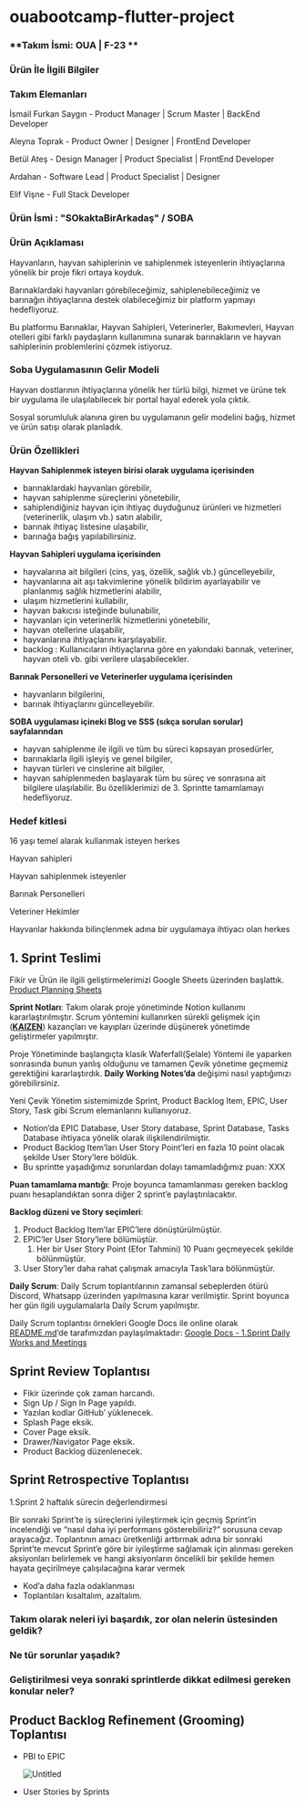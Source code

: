 # ouabootcamp-flutter-project

### **Takım İsmi: OUA | F-23 **

### Ürün İle İlgili Bilgiler

### **Takım Elemanları**

İsmail Furkan Saygın - Product Manager | Scrum Master | BackEnd Developer

Aleyna Toprak - Product Owner | Designer | FrontEnd Developer

Betül Ateş - Design Manager | Product Specialist | FrontEnd Developer

Ardahan - Software Lead | Product Specialist | Designer 

Elif Vişne - Full Stack Developer

### Ürün İsmi : **"SOkaktaBirArkadaş" / SOBA**

### **Ürün Açıklaması**

Hayvanların, hayvan sahiplerinin ve sahiplenmek isteyenlerin ihtiyaçlarına yönelik bir proje fikri ortaya koyduk. 

Barınaklardaki hayvanları görebileceğimiz, sahiplenebileceğimiz ve barınağın ihtiyaçlarına destek olabileceğimiz bir platform yapmayı hedefliyoruz.

Bu platformu Barınaklar, Hayvan Sahipleri, Veterinerler, Bakımevleri, Hayvan otelleri gibi farklı paydaşların kullanımına sunarak barınakların ve hayvan sahiplerinin problemlerini çözmek istiyoruz.

### **Soba Uygulamasının Gelir Modeli**

Hayvan dostlarının ihtiyaçlarına yönelik her türlü bilgi, hizmet ve ürüne tek bir uygulama ile ulaşılabilecek bir portal hayal ederek yola çıktık. 

Sosyal sorumluluk alanına giren bu uygulamanın gelir modelini bağış, hizmet ve ürün satışı olarak planladık.

### **Ürün Özellikleri**

**Hayvan Sahiplenmek isteyen birisi olarak uygulama içerisinden** 

- barınaklardaki hayvanları görebilir,
- hayvan sahiplenme süreçlerini yönetebilir,
- sahiplendiğiniz hayvan için ihtiyaç duyduğunuz ürünleri ve hizmetleri (veterinerlik, ulaşım vb.) satın alabilir,
- barınak ihtiyaç listesine ulaşabilir,
- barınağa bağış yapılabilirsiniz.

**Hayvan Sahipleri uygulama içerisinden** 

- hayvalarına ait bilgileri (cins, yaş, özellik, sağlık vb.) güncelleyebilir,
- hayvanlarına ait aşı takvimlerine yönelik bildirim ayarlayabilir ve planlanmış sağlık hizmetlerini alabilir,
- ulaşım hizmetlerini kullabilir,
- hayvan bakıcısı isteğinde bulunabilir,
- hayvanları için veterinerlik hizmetlerini yönetebilir,
- hayvan otellerine ulaşabilir,
- hayvanlarına ihtiyaçlarını karşılayabilir.
- backlog : Kullanıcıların ihtiyaçlarına göre en yakındaki barınak, veteriner, hayvan oteli vb. gibi verilere ulaşabilecekler.

**Barınak Personelleri ve Veterinerler uygulama içerisinden**

- hayvanların bilgilerini,
- barınak ihtiyaçlarını güncelleyebilir.

**SOBA uygulaması içineki Blog ve SSS (sıkça sorulan sorular) sayfalarından**

- hayvan sahiplenme ile ilgili ve tüm bu süreci kapsayan prosedürler,
- barınaklarla ilgili işleyiş ve genel bilgiler,
- hayvan türleri ve cinslerine ait bilgiler,
- hayvan sahiplenmeden başlayarak tüm bu süreç ve sonrasına ait bilgilere ulaşılabilir. Bu özelliklerimizi de 3. Sprintte tamamlamayı hedefliyoruz.

### **Hedef kitlesi**

16 yaşı temel alarak kullanmak isteyen herkes

Hayvan sahipleri

Hayvan sahiplenmek isteyenler

Barınak Personelleri

Veteriner Hekimler

Hayvanlar hakkında bilinçlenmek adına bir uygulamaya ihtiyacı olan herkes

## 1. Sprint Teslimi

Fikir ve Ürün ile ilgili geliştirmelerimizi Google Sheets üzerinden başlattık. [Product Planning Sheets](https://docs.google.com/spreadsheets/d/18nOiL06rkS1MQpvsWA9jAmU8oLhzNq63swkULDBYmy4/edit?usp=sharing)

**Sprint Notları**: Takım olarak proje yönetiminde Notion kullanımı kararlaştırılmıştır. 
Scrum yöntemini kullanırken sürekli gelişmek için (**[KAIZEN](https://tr.wikipedia.org/wiki/Kaizen)**) kazançları ve kayıpları üzerinde düşünerek yönetimde geliştirmeler yapılmıştır.

Proje Yönetiminde başlangıçta klasik Waferfall(Şelale) Yöntemi ile yaparken sonrasında bunun yanlış olduğunu ve tamamen Çevik yönetime geçmemiz gerektiğini kararlaştırdık. 
**Daily Working Notes’da** değişimi nasıl yaptığımızı görebilirsiniz.

Yeni Çevik Yönetim sistemimizde Sprint, Product Backlog Item, EPIC, User Story, Task gibi Scrum elemanlarını kullanıyoruz. 

- Notion’da EPIC Database, User Story database, Sprint Database, Tasks Database ihtiyaca yönelik olarak ilişkilendirilmiştir.
- Product Backlog Item’ları User Story Point’leri en fazla 10 point olacak şekilde User Story’lere böldük.
- Bu sprintte yaşadığımız sorunlardan dolayı tamamladığımız puan: XXX

**Puan tamamlama mantığı**: Proje boyunca tamamlanması gereken backlog puanı hesaplandıktan sonra diğer 2 sprint’e paylaştırılacaktır.

**Backlog düzeni ve Story seçimleri**: 

1. Product Backlog Item’lar EPIC’lere dönüştürülmüştür. 
2. EPIC’ler User Story’lere bölümüştür. 
    1. Her bir User Story Point (Efor Tahmini) 10 Puanı geçmeyecek şekilde bölünmüştür.
3. User Story’ler daha rahat çalışmak amacıyla Task’lara bölünmüştür.

**Daily Scrum**: Daily Scrum toplantılarının zamansal sebeplerden ötürü Discord, Whatsapp üzerinden yapılmasına karar verilmiştir. 
Sprint boyunca her gün ilgili uygulamalarla Daily Scrum yapılmıştır. 

Daily Scrum toplantısı örnekleri Google Docs ile online olarak [README.md](http://README.md)’de tarafımızdan paylaşılmaktadır: 
[Google Docs - 1.Sprint Daily Works and Meetings](https://docs.google.com/document/d/164pEHnNhWkhySnqlNO1x28JVJBLpkjMjdjipt7GYwSs/edit?usp=sharing)


## Sprint Review Toplantısı

- Fikir üzerinde çok zaman harcandı.
- Sign Up / Sign In Page yapıldı.
- Yazılan kodlar GitHub’ yüklenecek.
- Splash Page eksik.
- Cover Page eksik.
- Drawer/Navigator Page eksik.
- Product Backlog düzenlenecek.

## Sprint Retrospective Toplantısı

1.Sprint 2 haftalık sürecin değerlendirmesi

Bir sonraki Sprint’te iş süreçlerini iyileştirmek için geçmiş Sprint’in incelendiği ve “nasıl daha iyi performans gösterebiliriz?” sorusuna cevap arayacağız. Toplantının amacı üretkenliği arttırmak adına bir sonraki Sprint’te mevcut Sprint’e göre bir iyileştirme sağlamak için alınması gereken aksiyonları belirlemek ve hangi aksiyonların öncelikli bir şekilde hemen hayata geçirilmeye çalışılacağına karar vermek

- Kod’a daha fazla odaklanması
- Toplantıları kısaltalım, azaltalım.

### Takım olarak neleri iyi başardık, zor olan nelerin üstesinden geldik?

### Ne tür sorunlar yaşadık?

### Geliştirilmesi veya sonraki sprintlerde dikkat edilmesi gereken konular neler?

## Product Backlog Refinement (Grooming) Toplantısı

- PBI to EPIC
    
    ![Untitled](https://s3-us-west-2.amazonaws.com/secure.notion-static.com/aef7e1c2-5d17-4898-8115-a6936919fded/Untitled.png)
    
- User Stories by Sprints
